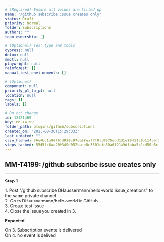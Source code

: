 ```yaml
---
# (Required) Ensure all values are filled up
name: "/github subscribe issue creates only"
status: Draft
priority: Normal
folder: Subscriptions
authors: ""
team_ownership: []

# (Optional) Test type and tools
cypress: null
detox: null
mmctl: null
playwright: null
rainforest: []
manual_test_environments: []

# (Optional)
component: null
priority_p1_to_p4: null
location: null
tags: []
labels: []

# Do not change
id: 13721469
key: MM-T4199
folder_path: plugins/github/subscriptions
created_on: "2021-08-30T15:29:33Z"
last_updated: ""
case_hashed: 36e0bc1a86f61d930c97ea08eaf7f9ac9975edd131e89411c5b114abf360e1c152203d2334d0a8b449e5dba90b60700a
steps_hashed: 55d5fc6aa209349d052bace8c3501c3c80a6f21a9dfbba5c1cd50a5cfed8e54984ebd175302e062ead6f806073c16928
---
```


## MM-T4199: /github subscribe issue creates only

---

**Step 1**

1\. Post "/github subscribe DHaussermann/hello-world issue\_creations" to the same private channel\
2\. Go to DHaussermann/hello-world in GitHub\
3\. Create test issue\
4\. Close the issue you created in 3.

**Expected**

On 3. Subscription evente is delivered\
On 4. No event is delived
